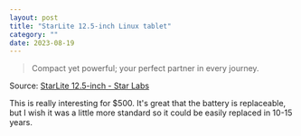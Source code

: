 ```yaml
---
layout: post
title: "StarLite 12.5-inch Linux tablet"
category: ""
date: 2023-08-19
---
```


>Compact yet powerful; your perfect partner in every journey.

Source: [StarLite 12.5-inch - Star Labs](https://us.starlabs.systems/pages/starlite)

This is really interesting for $500.  It's great that the battery is replaceable, but I wish it was a little more standard so it could be easily replaced in 10-15 years.

